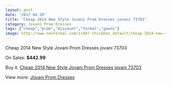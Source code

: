 ```yaml
---
layout: post
date: '2017-04-20'
title: "Cheap 2014 New Style Jovani Prom Dresses jovani 73703"
category: Jovani Prom Dresses
tags: ["cheap","prom","discount","formal","gowns"]
image: http://www.neoformal.com/11487-thickbox_default/cheap-2014-new-style-jovani-prom-dresses-jovani-73703.jpg
---
```

Cheap 2014 New Style Jovani Prom Dresses jovani 73703

On Sales: **$442.99**
<a href="https://www.neoformal.com/en/jovani-prom-dresses-2014/4105-cheap-2014-new-style-jovani-prom-dresses-jovani-73703.html"><amp-img layout="responsive" width="600" height="600" src="//www.neoformal.com/11487-thickbox_default/cheap-2014-new-style-jovani-prom-dresses-jovani-73703.jpg" alt="Cheap 2014 New Style Jovani Prom Dresses jovani 73703 0" /></a>
<a href="https://www.neoformal.com/en/jovani-prom-dresses-2014/4105-cheap-2014-new-style-jovani-prom-dresses-jovani-73703.html"><amp-img layout="responsive" width="600" height="600" src="//www.neoformal.com/11488-thickbox_default/cheap-2014-new-style-jovani-prom-dresses-jovani-73703.jpg" alt="Cheap 2014 New Style Jovani Prom Dresses jovani 73703 1" /></a>

Buy it: [Cheap 2014 New Style Jovani Prom Dresses jovani 73703](https://www.neoformal.com/en/jovani-prom-dresses-2014/4105-cheap-2014-new-style-jovani-prom-dresses-jovani-73703.html "Cheap 2014 New Style Jovani Prom Dresses jovani 73703")

View more: [Jovani Prom Dresses](https://www.neoformal.com/en/53-jovani-prom-dresses-2014 "Jovani Prom Dresses")